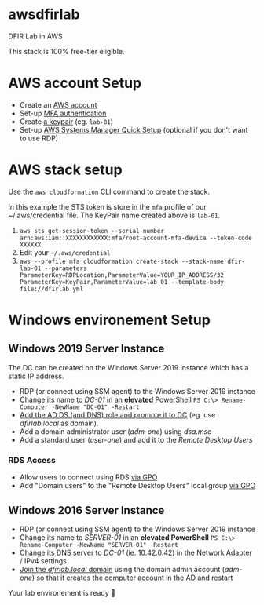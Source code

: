 # awsdfirlab
DFIR Lab in AWS

This stack is 100% free-tier eligible.

# AWS account Setup
 * Create an [AWS account](https://aws.amazon.com/premiumsupport/knowledge-center/create-and-activate-aws-account/)
 * Set-up [MFA authentication](https://docs.aws.amazon.com/IAM/latest/UserGuide/id_credentials_mfa.html)
 * Create [a keypair](https://docs.aws.amazon.com/cli/latest/userguide/cli-services-ec2-keypairs.html) (eg. `lab-01`)
 * Set-up [AWS Systems Manager Quick Setup](https://docs.aws.amazon.com/systems-manager/latest/userguide/systems-manager-quick-setup.html) (optional if you don't want to use RDP)

# AWS stack setup

Use the `aws cloudformation` CLI command to create the stack.

In this example the STS token is store in the `mfa` profile of our ~/.aws/credential file. The KeyPair name created above is `lab-01`.

 1. `aws sts get-session-token --serial-number arn:aws:iam::XXXXXXXXXXXX:mfa/root-account-mfa-device --token-code XXXXXX`
 2. Edit your `~/.aws/credential`
 3. `aws --profile mfa cloudformation create-stack --stack-name dfir-lab-01 --parameters ParameterKey=RDPLocation,ParameterValue=YOUR_IP_ADDRESS/32 ParameterKey=KeyPair,ParameterValue=lab-01 --template-body file://dfirlab.yml`

# Windows environement Setup
## Windows 2019 Server Instance

The DC can be created on the Windows Server 2019 instance which has a static IP address.
 * RDP (or connect using SSM agent) to the Windows Server 2019 instance 
 * Change its name to *DC-01* in an **elevated** PowerShell `PS C:\> Rename-Computer -NewName "DC-01" -Restart`
 * [Add the AD DS (and DNS) role and promote it to DC](https://www.windowscrush.com/promote-windows-server-2019-to-domain-controller.html) (eg. use *dfirlab.local* as domain).
 * Add a domain administrator user (*adm-one*) using *dsa.msc*
 * Add a standard user (*user-one*) and add it to the *Remote Desktop Users*
 
 ### RDS Access
 * Allow users to connect using RDS [via GPO](https://softwarekeep.com/help-center/how-to-enable-remote-desktop-on-windows)
 * Add "Domain users" to the "Remote Desktop Users" local group [via GPO](https://www.urtech.ca/2013/03/solved-how-to-add-users-to-remote-desktop-using-group-policy/)

 ## Windows 2016 Server Instance
 * RDP (or connect using SSM agent) to the Windows Server 2019 instance 
 * Change its name to *SERVER-01* in an **elevated PowerShell** `PS C:\> Rename-Computer -NewName "SERVER-01" -Restart`
 * Change its DNS server to *DC-01* (ie. 10.42.0.42) in the Network Adapter / IPv4 settings
 * [Join the *dfirlab.local* domain](https://www.dtonias.com/windows-server-2016-join-domain/) using the domain admin account (*adm-one*) so that it creates the computer account in the AD and restart

 Your lab environement is ready 🥳